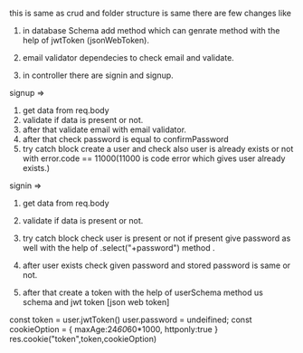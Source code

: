 this is same as crud and folder structure is same
there are few changes like 
1) in database Schema add method which can genrate method with the help of jwtToken (jsonWebToken).

2) email validator  dependecies to check email  and validate.

3) in controller there are signin and signup.


signup =>
1) get data from req.body
2) validate if data is present or not.
3) after that validate email with email validator.
4) after that check password is equal to confirmPassword 
5) try catch block  create a user  and check also user is already exists or not with error.code == 11000(11000 is code error which gives user already exists.)

signin =>
1) get data from req.body
2) validate if data is present or not.
3) try catch block check user is present or not if present give password as well with the help of .select("+password") method .

4) after user exists  check given password and stored password is same or not.

5) after that create a token with the help of userSchema method us schema and jwt token [json web token] 

const  token = user.jwtToken()
user.password = undeifined;
const cookieOption = {
    maxAge:24*60*60*1000,
    httponly:true
}
res.cookie("token",token,cookieOption)


